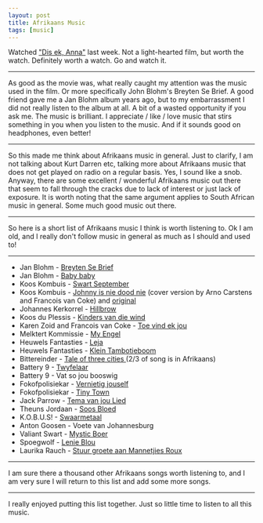 ```yaml
---
layout: post
title: Afrikaans Music
tags: [music]
---
```


Watched ["Dis ek, Anna"](http://www.imdb.com/title/tt4417520/) last week. Not a light-hearted film, but worth the watch. Definitely worth a watch. Go and watch it.
* * *

As good as the movie was, what really caught my attention was the music used in the film. Or more specifically John Blohm's Breyten Se Brief. A good friend gave me a Jan Blohm album years ago, but to my embarrassment I did not really listen to the album at all. A bit of a wasted opportunity if you ask me. The music is brilliant. I appreciate / like / love music that stirs something in you when you listen to the music. And if it sounds good on headphones, even better!
* * *

So this made me think about Afrikaans music in general. Just to clarify, I am not talking about Kurt Darren etc, talking more about Afrikaans music that does not get played on radio on a regular basis. Yes, I sound like a snob. Anyway, there are some excellent / wonderful Afrikaans music out there that seem to fall through the cracks due to lack of interest or just lack of exposure. It is worth noting that the same argument applies to South African music in general. Some much good music out there. 
* * *

So here is a short list of Afrikaans music I think is worth listening to. Ok I am old, and I really don't follow music in general as much as I should and used to!
* * *

*   Jan Blohm - [Breyten Se Brief](https://www.youtube.com/watch?v=vT4Q3LR9zmM)
*   Jan Blohm - [Baby baby](http://tidido.com/a35184373908201/al55d853c513b521ef22db3e56/t55d853c513b521ef22db3e90)
*   Koos Kombuis - [Swart September](http://notevenmodern.blogspot.co.za/2007/11/koos-kombuis-swart-september.html)
*   Koos Kombuis - [Johnny is nie dood nie](https://www.youtube.com/watch?v=4A9Ige9Z5A8) (cover version by Arno Carstens and Francois van Coke) and [original](http://www.deezer.com/track/69696707?utm_source=deezer&amp;utm_content=track-69696707&amp;utm_term=553251991_1458651513&amp;utm_medium=web)
*   Johannes Kerkorrel - [Hillbrow](http://www.last.fm/music/Johannes+Kerkorrel/_/Hillbrow)
*   Koos du Plessis - [Kinders van die wind](http://www.last.fm/music/Koos+Du+Plessis/_/Kinders+van+die+wind)
*   Karen Zoid and Francois van Coke - [Toe vind ek jou](https://www.youtube.com/watch?v=AXLM-vQqmGE)
*   Melktert Kommissie - [My Engel](https://www.youtube.com/watch?v=65C8Tt3OIvs)
*   Heuwels Fantasties - [Leja](https://www.youtube.com/watch?v=A8y6RhgktNc)
*   Heuwels Fantasties - [Klein Tambotieboom](https://www.youtube.com/watch?v=0uo2lE-yGYc)
*   Bittereinder - [Tale of three cities ](http://www.deezer.com/track/12279292) (2/3 of song is in Afrikaans)
*   Battery 9 - [Twyfelaar](https://www.youtube.com/watch?v=OpJerVaQv0Y)
*   Battery 9 - Vat so jou booswig
*   Fokofpolisiekar - [Vernietig jouself](https://www.youtube.com/watch?v=zjmgu1fcmJA)
*   Fokofpolisiekar - [Tiny Town](https://www.youtube.com/watch?v=O7MGkO3bcEQ)
*   Jack Parrow - [Tema van jou Lied](https://www.youtube.com/watch?v=trD80zrwPVA)
*   Theuns Jordaan - [Soos Bloed](https://www.youtube.com/watch?v=4eQhr2_wsL0)
*   K.O.B.U.S! - [Swaarmetaal](https://www.youtube.com/watch?v=Nhrp1dZPKf0)
*   Anton Goosen - Voete van Johannesburg
*   Valiant Swart - [Mystic Boer](https://www.youtube.com/watch?v=eahk41uoGzQ)
*   Spoegwolf - [Lenie Blou](https://www.youtube.com/watch?v=rbrsv9oM47M)
*   Laurika Rauch - [Stuur groete aan Mannetjies Roux](https://www.youtube.com/watch?v=HoJfwf0xdNg)

* * *

I am sure there a thousand other Afrikaans songs worth listening to, and I am very sure I will return to this list and add some more songs.
* * *

I really enjoyed putting this list together. Just so little time to listen to all this music.


